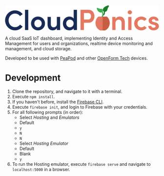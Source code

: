 ![CloudPonics Logo](src/images/LogoTransparent.svg)

A cloud SaaS IoT dashboard, implementing Identity and Access Management for users and organizations, realtime device monitoring and management, and cloud storage.

Developed to be used with [PeaPod](https://github.com/OpenFormTech/PeaPod-RPi) and other [OpenForm Tech](https://github.com/OpenFormTech) devices.

# Development

1. Clone the repository, and navigate to it with a terminal.
2. Execute `npm install`.
3. If you haven't before, install the [Firebase CLI](https://firebase.google.com/docs/cli#install_the_firebase_cli).
4. Execute `firebase init`, and login to Firebase with your credentials. 
5. For all following prompts (in order):
    - Select _Hosting_ and _Emulators_
    - Default
    - `y`
    - `N`
    - `N`
    - Select _Hosting Emulator_
    - Default
    - Blank
    - `y`
6. To run the Hosting emulator, execute `firebase serve` and navigate to `localhost:5000` in a browser.